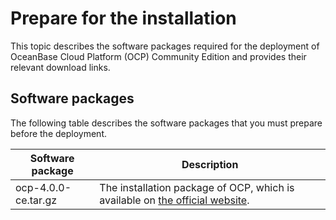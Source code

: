 # Prepare for the installation

This topic describes the software packages required for the deployment of OceanBase Cloud Platform (OCP) Community Edition and provides their relevant download links.

## Software packages

The following table describes the software packages that you must prepare before the deployment.

|  Software package  | Description  |
|----|------|
| ocp-4.0.0-ce.tar.gz  | The installation package of OCP, which is available on [the official website](https://open.oceanbase.com/softwareCenter/community).                                                                                                                                                                                                                                                                                                                                                                                                                                                                                                                                                                                                                         |
